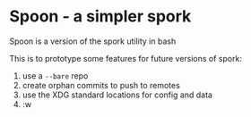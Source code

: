 # Spoon - a simpler spork

Spoon is a version of the spork utility in bash

This is to prototype some features for future versions of spork:

1. use a `--bare` repo
2. create orphan commits to push to remotes
3. use the XDG standard locations for config and data
4. :w

